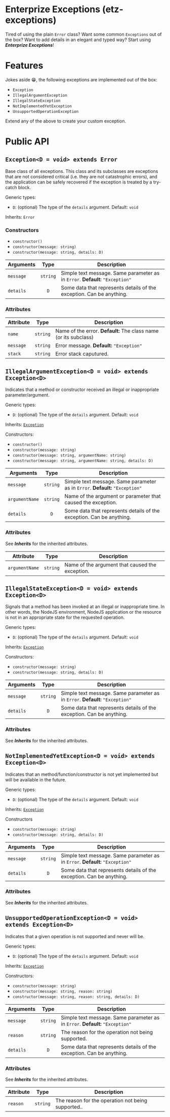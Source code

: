 # Enterprize Exceptions (etz-exceptions)

Tired of using the plain ``Error`` class? Want some common ``Exceptions`` out of the box? Want to add details in an elegant and typed way? Start using ***Enterprize Exceptions***! 

# Features

Jokes aside :grin:, the following exceptions are implemented out of the box:

- ``Exception``
- ``IllegalArgumentException``
- ``IllegalStateException``
- ``NotImplementedYetException``
- ``UnsupportedOperationException``

Extend any of the above to create your custom exception.

# Public API

## ``Exception<D = void> extends Error``

Base class of all exceptions. This class and its subclasses are exceptions that are not considered critical (i.e. they are not catastrophic errors), and the application can be safely recovered if the exception is treated by a try-catch block.

Generic types:

- ``D``: (optional) The type of the ``details`` argument. Default: ``void``

Inherits: ``Error``

### Constructors

- ``constructor()``
- ``constructor(message: string)``
- ``constructor(message: string, details: D)``

|Arguments|Type|Description|
|---|:---:|---|
|``message``|``string``|Simple text message. Same parameter as in ``Error``. **Default:** ``"Exception"``|
|``details``|``D``|Some data that represents details of the exception. Can be anything.|

### Attributes

|Attribute|Type|Description|
|---|:---:|---|
|``name``|``string``|Name of the error. **Default:** The class name (or its subclass)|
|``message``|``string``|Error message. **Default:** ``"Exception"``|
|``stack``|``string``|Error stack caputured.|

## ``IllegalArgumentException<D = void> extends Exception<D>``

Indicates that a method or constructor received an illegal or inappropriate parameter/argument.

Generic types:

- ``D``: (optional) The type of the ``details`` argument. Default: ``void``

Inherits: [``Exception``](#exceptiond--void-extends-error)

Constructors:

- ``constructor()``
- ``constructor(message: string)``
- ``constructor(message: string, argumentName: string)``
- ``constructor(message: string, argumentName: string, details: D)``

|Arguments|Type|Description|
|---|:---:|---|
|``message``|``string``|Simple text message. Same parameter as in ``Error``. **Default:** ``"Exception"``|
|``argumentName``|``string``|Name of the argument or parameter that caused the exception.|
|``details``|``D``|Some data that represents details of the exception. Can be anything.|

### Attributes

See ***Inherits*** for the inherited attributes.  

|Attribute|Type|Description|
|---|:---:|---|
|``argumentName``|``string``|Name of the argument that caused the exception.|

## ``IllegalStateException<D = void> extends Exception<D>``

Signals that a method has been invoked at an illegal or inappropriate time. In other words, the NodeJS environment, NodeJS application or the resource is not in an appropriate state for the requested operation.

Generic types:

- ``D``: (optional) The type of the ``details`` argument. Default: ``void``

Inherits: [``Exception``](#exceptiond--void-extends-error)

Constructors:

- ``constructor(message: string)``
- ``constructor(message: string, details: D)``

|Arguments|Type|Description|
|---|:---:|---|
|``message``|``string``|Simple text message. Same parameter as in ``Error``. **Default:** ``"Exception"``|
|``details``|``D``|Some data that represents details of the exception. Can be anything.|

### Attributes

See ***Inherits*** for the inherited attributes.

## ``NotImplementedYetException<D = void> extends Exception<D>``

Indicates that an method/function/constructor is not yet implemented but will be available in the future.

Generic types:

- ``D``: (optional) The type of the ``details`` argument. Default: ``void``

Inherits: [``Exception``](#exceptiond--void-extends-error)

Constructors

- ``constructor(message: string)``
- ``constructor(message: string, details: D)``

|Arguments|Type|Description|
|---|:---:|---|
|``message``|``string``|Simple text message. Same parameter as in ``Error``. **Default:** ``"Exception"``|
|``details``|``D``|Some data that represents details of the exception. Can be anything.|

### Attributes

See ***Inherits*** for the inherited attributes.

## ``UnsupportedOperationException<D = void> extends Exception<D>``

Indicates that a given operation is not supported and never will be.

Generic types:

- ``D``: (optional) The type of the ``details`` argument. Default: ``void``

Inherits: [``Exception``](#exceptiond--void-extends-error)


Constructors:

- ``constructor(message: string)``
- ``constructor(message: string, reason: string)``
-  ``constructor(message: string, reason: string, details: D)``

|Arguments|Type|Description|
|---|:---:|---|
|``message``|``string``|Simple text message. Same parameter as in ``Error``. **Default:** ``"Exception"``|
|``reason``|``string``|The reason for the operation not being supported.|
|``details``|``D``|Some data that represents details of the exception. Can be anything.|

### Attributes

See ***Inherits*** for the inherited attributes.

|Attribute|Type|Description|
|---|:---:|---|
|``reason``|``string``|The reason for the operation not being supported..|

